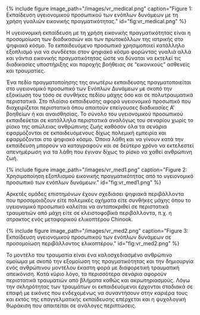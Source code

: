 {% include figure image_path="/images/vr_medical.png" caption="Figure 1: Εκπαίδευση υγειονομικού προσωπικού των ενόπλων δυνάμεων με τη χρήση γυαλιών εικονικής πραγματικότητας." id="fig:vr_medical.png" %}

Η υγειονομική εκπαίδευση με τη χρήση εικονικής πραγματικότητας είναι η προσομοίωση των διαδικασιών και των πρωτοκόλλων της ιατρικής στο ψηφιακό κόσμο. Το εκπαιδευόμενο προσωπικό χρησιμοποιεί κατάλληλο εξοπλισμό για να συνδέεται στον ψηφιακό κόσμο φορώντας γυαλιά αλλά και γάντια  εικονικής πραγματικότητας ώστε να δύναται να εκτελεί τις διαδικασίες υποστήριξης και παροχής βοήθειας σε “εικονικούς” ασθενείς και τραυματίες. 

Ένα πεδίο πραγματοποίησης της ανωτέρω εκπαιδευσης πραγματοποιείται στο υγειονομικό προσωπικό των Ενόπλων Δυνάμεων με σκοπό την εξοικίωση του τόσο σε συνθήκες πεδίου μάχης όσο και σε πολυτραυματικά περιστατικά. Στο πλαίσιο εκπαιδευσης αφορά υγειονομικό προσωπικό που διαχειρίζεται περιστατικά όπου απαιτούν επείγουσες διαδικασίες Α’ βοηθείων ή και αναισθησίας. Το σύνολο του υγειονομικού προσωπικού εκπαιδεύεται σε κατάλληλα περιστατικά αναλόγως του σεναρίου χωρίς το ρίσκο της απώλειας ανθρώπινης ζωής καθόσον όλα τα σενάρια εφαρμόζονται σε εκπαιδευόμενους δίχως πολεμική εμπειρία και εφαρμόζονται στο ψηφιακό κόσμο. Όποια λάθη και να γίνουν κατά την εκπαίδευση μπορούν να καταγραφούν και σε δεύτερο χρόνο να εκτελεστεί απενημέρωση για τα λάθη που έγιναν δίχως το ρίσκο να χαθεί ανθρώπινη ζωή.

{% include figure image_path="/images/vr_med1.png" caption="Figure 2: Χρησιμοποίηση εξοπλισμού εικονικής πραγματικότητας από το υγειονομικό προσωπικό των ενόπλων δυνάμεων." id="fig:vr_med1.png" %}

Αρκετές ομάδες επιστημόνων έχουν σχεδιάσει ψηφιακά περιβάλλοντα που προσομοιάζουν είτε πολεμικές οχήματα είτε συνθήκες μάχης όπου το υγειονομικό προσωπικό καλείται να ανταποκριθεί σε περιστατικά τραυματιών από μάχη είτε σε κλειστοφοβικά περιβάλλοντα, π.χ. η ατρακτος ενός μεταφορικού ελικοπτέρου Chinook. 

{% include figure image_path="/images/vr_med2.png" caption="Figure 3: Εκπαίδευση υγειονομικού προσωπικού των ενόπλων δυνάμεων σε προσομοίωση περιβάλλοντος ελικοπτέρου." id="fig:vr_med2.png" %}

Το μοντέλο του τραυματία είναι ένα καλοσχεδιασμένο ανθρώπινο ομοίωμα με σκοπό την εξομοίωση της πραγματικότητας και την δημιουργία ενός ανθρώπινου μοντέλου έκαστη φορά με διαφορετική τραυματική απεικόνιση. Κατά κύριο λόγο, τα περισσότερα σενάρια αφορούν περιστατικά τραυματιών από βλήματα καθώς και ακρωτηριασμούς. Λόγω την σκληρότητας των τραυμάτων οι εκπαιδευόμενοι έρχονται σταδιακά σε επαφή με εικόνες που ενδεχομένως να συναντήσουν στην καριέρα τους και εκτός της επαγγελματικής εκπαίδευσης επέρχεται και η ψυχολογική θωράκιση που απαιτείται σε ανάλογες περιπτώσεις.
